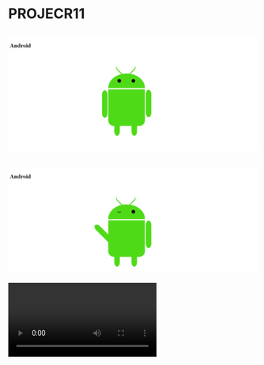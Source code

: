 # PROJECR11
![PIC](https://github.com/BABAK-CHALAKI/PROJECR11/blob/ab508d55fe4b9e55bf2fd1acfc667c153c14ecd6/screencapture-file-D-web-project11-html-2023-07-21-09_08_03.png)
---
![PIC](screencapture-file-D-web-project11-html-2023-07-21-09_08_17.png)
---
![VIDEO](21.07.2023_08.57.11_REC.mp4)
